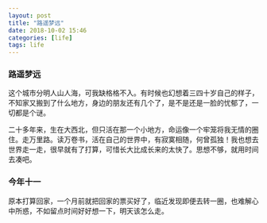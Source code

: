 ```yaml
---
layout: post
title: "路遥梦远"
date: 2018-10-02 15:46
categories: [life]
tags: life
---
```


### 路遥梦远

这个城市分明人山人海，可我缺格格不入。有时候也幻想着三四十岁自己的样子，不知家又搬到了什么地方，身边的朋友还有几个了，是不是还是一脸的忧郁了，一切都是个谜。

二十多年来，生在大西北，但只活在那一个小地方，命运像一个牢笼将我无情的圈住。走万里路。读万卷书，活在自己的世界中，有寂寞相随，何曾孤独！我也想去世界走一走，很早就有了打算，可惜长大比成长来的太快了。思想不够，就用时间去凑吧。

### 今年十一

原本打算回家，一个月前就把回家的票买好了，临近发现即便去转一圈，也难解心中所惑，不如留点时间好好想一下，明天该怎么走。